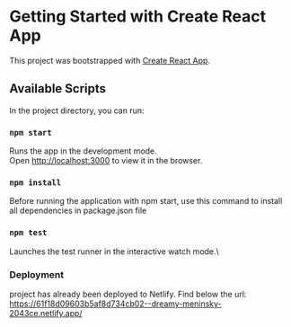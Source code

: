 # Getting Started with Create React App

This project was bootstrapped with [Create React App](https://github.com/facebook/create-react-app).

## Available Scripts

In the project directory, you can run:

### `npm start`

Runs the app in the development mode.\
Open [http://localhost:3000](http://localhost:3000) to view it in the browser.

### `npm install`

Before running the application with npm start, use this command to install all
dependencies in package.json file

### `npm test`

Launches the test runner in the interactive watch mode.\

### Deployment

project has already been deployed to Netlify. Find below the url: https://61f18d09603b5af8d734cb02--dreamy-meninsky-2043ce.netlify.app/
